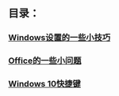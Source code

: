 ## 目录：

### [Windows设置的一些小技巧](articles/WinSettingSkills.md)
### [Office的一些小问题](articles/ProblemOfOffice.md)
### [Windows 10快捷键](articles/Win10ShortcutKey.md)
